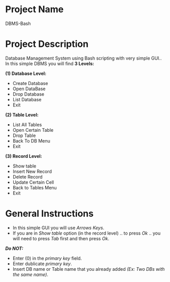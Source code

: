 # Project Name

DBMS-Bash

# Project Description

 Database Management System using Bash scripting with very simple GUI..
 In this simple DBMS you will find **3 Levels:**
 
**(1) Database Level:** 
  - Create Database
  - Open DataBase
  - Drop Database
  - List Database
  - Exit
  
**(2) Table Level:**
  - List All Tables
  - Open Certain Table
  - Drop Table
  - Back To DB Menu
  - Exit
  
**(3) Record Level:** 
  - Show table
  - Insert New Record
  - Delete Record
  - Update Certain Cell
  - Back to Tables Menu
  - Exit
  
  # General Instructions
  * In this simple GUI you will use *Arrows Keys*.
  * If you are in *Show table* option (in the record level) .. to press *Ok* .. you will need to press *Tab* first and then press *Ok*.
  
  ***Do NOT:***
  - Enter (0) in the *primary key* field.
  - Enter dublicate *primary key*.
  - Insert DB name or Table name that you already added *(Ex: Two DBs with the same name)*.
  
